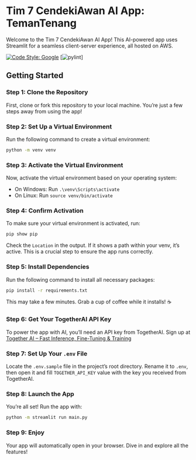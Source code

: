 # Tim 7 CendekiAwan AI App: TemanTenang

Welcome to the Tim 7 CendekiAwan AI App! This AI-powered app uses Streamlit for a seamless client-server experience, all hosted on AWS.

[![Code Style: Google](https://img.shields.io/badge/code%20style-google-blue.svg)](https://google.github.io/styleguide/pyguide.html)
[![pylint](https://img.shields.io/badge/Pylint-8.31-yellow?logo=python&logoColor=white)]

## Getting Started

### Step 1: Clone the Repository

First, clone or fork this repository to your local machine. You’re just a few steps away from using the app!

### Step 2: Set Up a Virtual Environment

Run the following command to create a virtual environment:

```bash
python -m venv venv

```

### Step 3: Activate the Virtual Environment

Now, activate the virtual environment based on your operating system:

- On Windows: Run `.\venv\Scripts\activate`
- On Linux: Run `source venv/bin/activate`

### Step 4: Confirm Activation

To make sure your virtual environment is activated, run:

```bash
pip show pip
```

Check the `Location` in the output. If it shows a path within your venv, it’s active. This is a crucial step to ensure the app runs correctly.

### Step 5: Install Dependencies

Run the following command to install all necessary packages:

```bash
pip install -r requirements.txt
```

This may take a few minutes. Grab a cup of coffee while it installs! ☕

### Step 6: Get Your TogetherAI API Key

To power the app with AI, you’ll need an API key from TogetherAI. Sign up at [Together AI – Fast Inference, Fine-Tuning & Training](https://www.together.ai/)

### Step 7: Set Up Your `.env` File

Locate the `.env.sample` file in the project’s root directory. Rename it to `.env`, then open it and fill `TOGETHER_API_KEY` value with the key you received from TogetherAI.

### Step 8: Launch the App

You’re all set! Run the app with:

```bash
python -m streamlit run main.py
```

### Step 9: Enjoy

Your app will automatically open in your browser. Dive in and explore all the features!

<!-- 1. Clone or fork this repository.
1. Create a virtual environment with `python -m venv venv`
2. Then, activate the virtual environment depends on your operating system. 
   - For windows, run `.\venv\Scripts\activate`
   - Linux users, run `source venv/bin/activate`
3. Check if the virtual environment successfully activated. To check it, run `pip show pip` and inspect the `Location` path. If the Location in the output shows a path within your virtual environment, the venv is **active**. This is a crucial step, so make sure the virtual environment is activated.
4. Next, run `pip install -r requirements.txt` from your command line. This process might take a few minutes, so feel free to drink your coffee ☕.
5. After that, get your TogetherAI API Key by signing up to their website. So, visit [Together AI – Fast Inference, Fine-Tuning & Training](https://www.together.ai/)
6. Then, look for `.env.sample` file in the root directory of the project and rename it as `.env`
7. Next, open the `.env` file you previously renamed. Now, change the value of `TOGETHER_API_KEY` with your own api key.
8. Last, run the app with `python -m streamlit run main.py`
9.  Voila! It will automatically open your browser and shows the app. -->